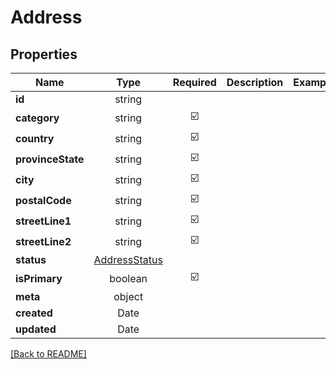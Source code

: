 # Address



## Properties

| Name | Type | Required | Description | Examples |
|------------|:-------------:|:-------------:|-------------|:-------------:|
| **id** | string |  |  | | |
**category** | string | ☑️ |  | | |
**country** | string | ☑️ |  | | |
**provinceState** | string | ☑️ |  | | |
**city** | string | ☑️ |  | | |
**postalCode** | string | ☑️ |  | | |
**streetLine1** | string | ☑️ |  | | |
**streetLine2** | string | ☑️ |  | | |
**status** | [AddressStatus](AddressStatus.md) |  |  | | |
**isPrimary** | boolean | ☑️ |  | | |
**meta** | object |  |  | | |
**created** | Date |  |  | | |
**updated** | Date |  |  | | |



[[Back to README]](../../README.md)
